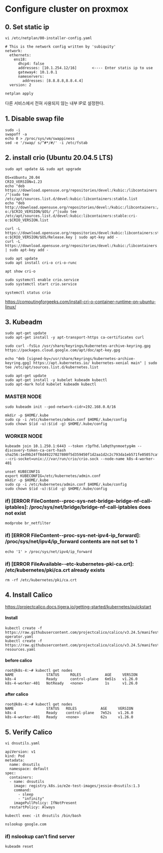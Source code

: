 # Configure cluster on proxmox

## 0. Set static ip

`vi /etc/netplan/00-installer-config.yaml`

```
# This is the network config written by 'subiquity'
network:
  ethernets:
    ens18:
      dhcp4: false
      addresses: [10.1.254.12/16]       <---- Enter statis ip to use
      gateway4: 10.1.0.1
      nameservers:
        addresses: [8.8.8.8,8.8.4.4]
  version: 2
```

`netplan apply`

다른 서비스에서 전혀 사용되지 않는 내부 IP로 설정한다.



## 1. Disable swap file

```
sudo -i
swapoff -a
echo 0 > /proc/sys/vm/swappiness
sed -e '/swap/ s/^#*/#/' -i /etc/fstab 
```


## 2. install crio (Ubuntu 20.04.5 LTS)

```
sudo apt update && sudo apt upgrade

OS=xUbuntu_20.04
CRIO_VERSION=1.23
echo "deb https://download.opensuse.org/repositories/devel:/kubic:/libcontainers:/stable/$OS/ /"|sudo tee /etc/apt/sources.list.d/devel:kubic:libcontainers:stable.list
echo "deb http://download.opensuse.org/repositories/devel:/kubic:/libcontainers:/stable:/cri-o:/$CRIO_VERSION/$OS/ /"|sudo tee /etc/apt/sources.list.d/devel:kubic:libcontainers:stable:cri-o:$CRIO_VERSION.list

curl -L https://download.opensuse.org/repositories/devel:kubic:libcontainers:stable:cri-o:$CRIO_VERSION/$OS/Release.key | sudo apt-key add -
curl -L https://download.opensuse.org/repositories/devel:/kubic:/libcontainers:/stable/$OS/Release.key | sudo apt-key add -

sudo apt update
sudo apt install cri-o cri-o-runc

apt show cri-o

sudo systemctl enable crio.service
sudo systemctl start crio.service

systemctl status crio
```

https://computingforgeeks.com/install-cri-o-container-runtime-on-ubuntu-linux/

## 3. Kubeadm 

```
sudo apt-get update
sudo apt-get install -y apt-transport-https ca-certificates curl

sudo curl -fsSLo /usr/share/keyrings/kubernetes-archive-keyring.gpg https://packages.cloud.google.com/apt/doc/apt-key.gpg

echo "deb [signed-by=/usr/share/keyrings/kubernetes-archive-keyring.gpg] https://apt.kubernetes.io/ kubernetes-xenial main" | sudo tee /etc/apt/sources.list.d/kubernetes.list

sudo apt-get update
sudo apt-get install -y kubelet kubeadm kubectl
sudo apt-mark hold kubelet kubeadm kubectl
```


### MASTER NODE
```
sudo kubeadm init --pod-network-cidr=192.168.0.0/16

mkdir -p $HOME/.kube
sudo cp -i /etc/kubernetes/admin.conf $HOME/.kube/config
sudo chown $(id -u):$(id -g) $HOME/.kube/config
```


### WORKER NODE 

```
kubeadm join 10.1.250.1:6443 --token r3pfhd.la9qthynmoetyg4m --discovery-token-ca-cert-hash sha256:1ed9b24ff8d49227027800f5d359450f1d2aa1d2c2c793da1eb571fe05057caf --cri-socket=unix:///var/run/crio/crio.sock --node-name k8s-4-worker-401

unset KUBECONFIG
export KUBECONFIG=/etc/kubernetes/admin.conf
mkdir -p $HOME/.kube
sudo cp -i /etc/kubernetes/admin.conf $HOME/.kube/config
sudo chown $(id -u):$(id -g) $HOME/.kube/config
```


### if) [ERROR FileContent--proc-sys-net-bridge-bridge-nf-call-iptables]: /proc/sys/net/bridge/bridge-nf-call-iptables does not exist

`modprobe br_netfilter`



### if) [ERROR FileContent--proc-sys-net-ipv4-ip_forward]: /proc/sys/net/ipv4/ip_forward contents are not set to 1

`echo '1' > /proc/sys/net/ipv4/ip_forward`



### if) [ERROR FileAvailable--etc-kubernetes-pki-ca.crt]: /etc/kubernetes/pki/ca.crt already exists

`rm -rf /etc/kubernetes/pki/ca.crt`



## 4. Install Calico

https://projectcalico.docs.tigera.io/getting-started/kubernetes/quickstart 

#### Install

```
kubectl create -f https://raw.githubusercontent.com/projectcalico/calico/v3.24.5/manifests/tigera-operator.yaml
kubectl create -f https://raw.githubusercontent.com/projectcalico/calico/v3.24.5/manifests/custom-resources.yaml
```

#### before calico

```
root@k8s-4:~# kubectl get nodes
NAME               STATUS     ROLES           AGE     VERSION
k8s-4              Ready      control-plane   6m51s   v1.26.0
k8s-4-worker-401   NotReady   <none>          1s      v1.26.0
```

#### after calico

```
root@k8s-4:~# kubectl get nodes
NAME               STATUS   ROLES           AGE     VERSION
k8s-4              Ready    control-plane   7m52s   v1.26.0
k8s-4-worker-401   Ready    <none>          62s     v1.26.0
```


## 5. Verify Calico

`vi dnsutils.yaml`

```
apiVersion: v1
kind: Pod
metadata:
  name: dnsutils
  namespace: default
spec:
  containers:
  - name: dnsutils
    image: registry.k8s.io/e2e-test-images/jessie-dnsutils:1.3
    command:
      - sleep
      - "infinity"
    imagePullPolicy: IfNotPresent
  restartPolicy: Always
```


`kubectl exec -it dnsutils /bin/bash`

```
nslookup google.com
```


### if) nslookup can’t find server
```
kubeadm reset
```
